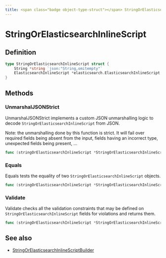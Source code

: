 ```yaml
---
title: <span class="badge object-type-struct"></span> StringOrElasticsearchInlineScript
---
```

# <span class="badge object-type-struct"></span> StringOrElasticsearchInlineScript

## Definition

```go
type StringOrElasticsearchInlineScript struct {
    String *string `json:"String,omitempty"`
    ElasticsearchInlineScript *elasticsearch.ElasticsearchInlineScript `json:"ElasticsearchInlineScript,omitempty"`
}
```
## Methods

### <span class="badge object-method"></span> UnmarshalJSONStrict

UnmarshalJSONStrict implements a custom JSON unmarshalling logic to decode `StringOrElasticsearchInlineScript` from JSON.

Note: the unmarshalling done by this function is strict. It will fail over required fields being absent from the input, fields having an incorrect type, unexpected fields being present, …

```go
func (stringOrElasticsearchInlineScript *StringOrElasticsearchInlineScript) UnmarshalJSONStrict(raw []byte) error
```

### <span class="badge object-method"></span> Equals

Equals tests the equality of two `StringOrElasticsearchInlineScript` objects.

```go
func (stringOrElasticsearchInlineScript *StringOrElasticsearchInlineScript) Equals(other StringOrElasticsearchInlineScript) bool
```

### <span class="badge object-method"></span> Validate

Validate checks all the validation constraints that may be defined on `StringOrElasticsearchInlineScript` fields for violations and returns them.

```go
func (stringOrElasticsearchInlineScript *StringOrElasticsearchInlineScript) Validate() error
```

## See also

 * <span class="badge builder"></span> [StringOrElasticsearchInlineScriptBuilder](./builder-StringOrElasticsearchInlineScriptBuilder.md)

